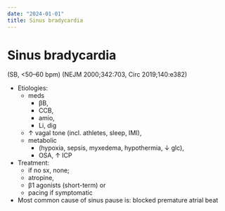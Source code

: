 ```yaml
---
date: "2024-01-01"
title: Sinus bradycardia
---
```



# Sinus bradycardia

(SB, <50–60 bpm) (NEJM 2000;342:703, Circ 2019;140:e382)

- Etiologies:
  - meds
    - βB,
    - CCB,
    - amio,
    - Li, dig
  - ↑ vagal tone (incl. athletes, sleep, IMI),
  - metabolic
    - (hypoxia, sepsis, myxedema, hypothermia, ↓ glc),
    - OSA, ↑ ICP
- Treatment:
  - if no sx, none;
  - atropine,
  - β1 agonists (short-term) or
  - pacing if symptomatic
- Most common cause of sinus pause is: blocked premature atrial beat
